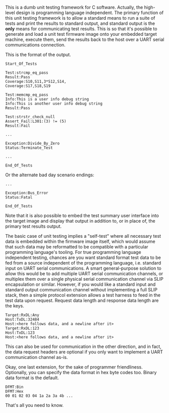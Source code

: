 This is a dumb unit testing framework for C software.  Actually, the
high-level design is programming language independent.  The primary
function of this unit testing framework is to allow a standard means
to run a suite of tests and print the results to standard output, and
standard output is the **only** means for communicating test results.
This is so that it's possible to generate and load a unit test
firmware image onto your embedded target machine, execute them, send
the results back to the host over a UART serial communications
connection.

This is the format of the output.

```
Start_Of_Tests

Test:strcmp_eq_pass
Result:Pass
Coverage:S10,S11,3*S12,S14,
Coverage:S17,S18,S19

Test:memcmp_eq_pass
Info:This is a user info debug string
Info:This is another user info debug string
Result:Pass

Test:strstr_check_null
Assert_Fail:L301:(3) != (5)
Result:Fail

...

Exception:Divide_By_Zero
Status:Terminate_Test

...

End_Of_Tests
```

Or the alternate bad day scenario endings:

```
...

Exception:Bus_Error
Status:Fatal

End_Of_Tests
```

Note that it is also possible to embed the test summary user interface
into the target image and display that output in addition to, or in
place of, the primary test results output.

The basic case of unit testing implies a "self-test" where all
necessary test data is embedded within the firmware image itself,
which would assume that such data may be reformatted to be compatible
with a particular programming language's tooling.  For true
programming language independent testing, chances are you want
standard format test data to be fed from a source independent of the
programming language, i.e. standard input on UART serial
communications.  A smart general-purpose solution to allow this would
be to add multiple UART serial communication channels, or multiplex
them over a single physical serial communication channel via SLIP
encapsulation or similar.  However, if you would like a standard input
and standard output communication channel without implementing a full
SLIP stack, then a simple protocol extension allows a test harness to
feed in the test data upon request.  Request data length and response
data length are the keys.

```
Target:RxDL:Any
Host:TxDL:32484
Host:<here follows data, and a newline after it>
Target:RxDL:123
Host:TxDL:123
Host:<here follows data, and a newline after it>
```

This can also be used for communication in the other direction, and in
fact, the data request headers are optional if you only want to
implement a UART communication channel as-is.

Okay, one last extension, for the sake of programmer friendliness.
Optionally, you can specify the data format in hex byte codes too.
Binary data format is the default.

```
DFMT:Bin
DFMT:Hex
00 01 02 03 04 1a 2a 3a 4b ...
```

That's all you need to know.
